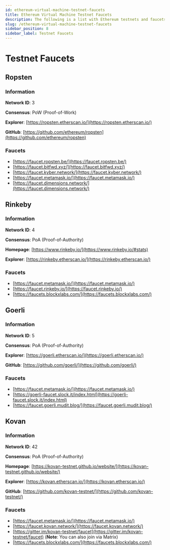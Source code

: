 ```yaml
---
id: ethereum-virtual-machine-testnet-faucets
title: Ethereum Virtual Machine Testnet Faucets
description: The following is a list with Ethereum testnets and faucets. Testnets closely resemble the Ethereum mainnet so that you can take your Smart Contract or dApp for a spin before deploying to production.
slug: /ethereum-virtual-machine-testnet-faucets
sidebar_position: 8
sidebar_label: Testnet Faucets
---
```


# Testnet Faucets

## Ropsten

### Information

**Network ID**: 3

**Consensus**: PoW \(Proof-of-Work\)

**Explorer**: [https://ropsten.etherscan.io/](https://ropsten.etherscan.io/)

**GitHub**: [https://github.com/ethereum/ropsten](https://github.com/ethereum/ropsten)

### Faucets

- [https://faucet.ropsten.be/](https://faucet.ropsten.be/)
- [https://faucet.bitfwd.xyz/](https://faucet.bitfwd.xyz/)
- [https://faucet.kyber.network/](https://faucet.kyber.network/)
- [https://faucet.metamask.io/](https://faucet.metamask.io/)
- [https://faucet.dimensions.network/](https://faucet.dimensions.network/)

## Rinkeby

### Information

**Network ID**: 4

**Consensus**: PoA \(Proof-of-Authority\)

**Homepage**: [https://www.rinkeby.io/](https://www.rinkeby.io/#stats)

**Explorer**: [https://rinkeby.etherscan.io/](https://rinkeby.etherscan.io/)

### Faucets

- [https://faucet.metamask.io/](https://faucet.metamask.io/)
- [https://faucet.rinkeby.io/](https://faucet.rinkeby.io/)
- [https://faucets.blockxlabs.com/](https://faucets.blockxlabs.com/)

## Goerli

### Information

**Network ID**: 5

**Consensus**: PoA \(Proof-of-Authority\)

**Explorer**: [https://goerli.etherscan.io/](https://goerli.etherscan.io/)

**GitHub**: [https://github.com/goerli/](https://github.com/goerli/)

### Faucets

- [https://faucet.metamask.io/](https://faucet.metamask.io/)
- [https://goerli-faucet.slock.it/index.html](https://goerli-faucet.slock.it/index.html)
- [https://faucet.goerli.mudit.blog/](https://faucet.goerli.mudit.blog/)

## Kovan

### Information

**Network ID**: 42

**Consensus**: PoA \(Proof-of-Authority\)

**Homepage**: [https://kovan-testnet.github.io/website/](https://kovan-testnet.github.io/website/)

**Explorer**: [https://kovan.etherscan.io/](https://kovan.etherscan.io/)

**GitHub**: [https://github.com/kovan-testnet/](https://github.com/kovan-testnet/)

### Faucets

- [https://faucet.metamask.io/](https://faucet.metamask.io/)
- [https://faucet.kovan.network/](https://faucet.kovan.network/)
- [https://gitter.im/kovan-testnet/faucet](https://gitter.im/kovan-testnet/faucet) \(**Note**: You can also join via Matrix\)
- [https://faucets.blockxlabs.com/](https://faucets.blockxlabs.com/)
